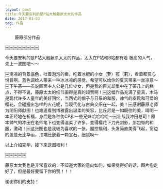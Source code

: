 ```yaml
---
layout: post
title:今天要安利的是P站大触藤原太太的作品
date: 2017-01-03 
tag: 作品
---
```


　　
藤原部分作品

￼￼￼￼￼￼￼￼

今天要安利的是P站大触藤原太太的作品，太太在P站和B站都有着 极高的人气，先上一波图吧～～

￼清凉的背景底色，吐着泡泡的鱼，吃着冰棍的小女（萝）孩（莉），看着都赏心悦目啊，蓝色调给人带来一种冰冰凉的感觉，希望可以给你的夏天带来一丝凉意～￼下午茶——虽说画面主人公是几位少女，但是我的目光却集中在了茶几上的糕点，不得不说，藤原太太的细节画得是真的超赞啊！￼这幅作品充满了童真，木马是现代许多人童年的美好回忆，当西式的帽子与日系的和服，帅气的皮靴和可爱的樱花，会碰撞出怎样的火花呢，当现代化与古典交织在一起，美！￼感谢藤原老师为阴阳师献图！也难道看到博雅露出温柔的笑容，比丘尼是一如既往的美，晴明一本正经地在祈福，身后是各种伪CP和一些兄妹哈哈哈哈～￼壮哉我冲田总司！原本帅气的冲田在老师笔下也变得温柔了许多，变得樱花下刀光剑影，那包臀的和服，激动！￼这张图也是我较为喜欢的一张，腿控福利，头发简直美得飞起，窗边的蛋是无比华丽，顶端还嵌着一颗宝石，细腻啊～

以上介绍完毕，接下来送图福利！


￼￼￼￼￼

藤原太太我也是非常喜欢的，不知道大家的意向如何，如果觉得好的话，图片抱走好了，但是最好要留下你的赞！！！

谢谢你们的支持！

